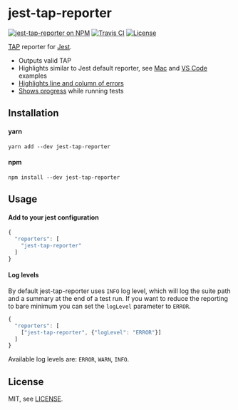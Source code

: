 # jest-tap-reporter

[travis-badge]: https://api.travis-ci.org/MailOnline/jest-tap-reporter.svg?branch=master
[travis]: https://travis-ci.org/MailOnline/jest-tap-reporter
[npm-badge]: https://img.shields.io/npm/v/jest-tap-reporter.svg
[npm]: https://www.npmjs.com/package/jest-tap-reporter
[license-badge]: https://img.shields.io/badge/license-MIT-orange.svg
[license]: ./LICENSE
[tap]: https://testanything.org/tap-specification.html
[jest]: https://facebook.github.io/jest/

[![jest-tap-reporter on NPM][npm-badge]][npm] [![Travis CI][travis-badge]][travis] [![License][license-badge]][license]

[TAP][tap] reporter for [Jest][jest].

  - Outputs valid TAP
  - Highlights similar to Jest default reporter, see [Mac](./docs/example-mac.png) and [VS Code](./docs/example-vscode.png) examples
  - [Highlights line and column of errors](.docs/highlight.png)
  - [Shows progress](./docs/progress.png) while running tests

## Installation

#### yarn

```shell
yarn add --dev jest-tap-reporter
```

#### npm

```shell
npm install --dev jest-tap-reporter
```

## Usage

#### Add to your jest configuration

```javascript
{
  "reporters": [
    "jest-tap-reporter"
  ]
}
```

#### Log levels

By default jest-tap-reporter uses `INFO` log level, which will log the suite path and a summary at the end of a test run.
If you want to reduce the reporting to bare minimum you can set the `logLevel` parameter to `ERROR`.

```javascript
{
  "reporters": [
    ["jest-tap-reporter", {"logLevel": "ERROR"}]
  ]
}
```

Available log levels are: `ERROR`, `WARN`, `INFO`.

## License

MIT, see [LICENSE](./LICENSE).

